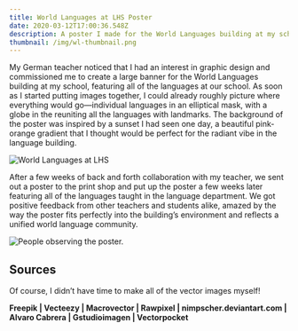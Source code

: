 ```yaml
---
title: World Languages at LHS Poster
date: 2020-03-12T17:00:36.548Z
description: A poster I made for the World Languages building at my school
thumbnail: /img/wl-thumbnail.png
---
```

My German teacher noticed that I had an interest in graphic design and commissioned me to create a large banner for the World Languages building at my school, featuring all of the languages at our school. As soon as I started putting images together, I could already roughly picture where everything would go—individual languages in an elliptical mask, with a globe in the reuniting all the languages with landmarks. The background of the poster was inspired by a sunset I had seen one day, a beautiful pink-orange gradient that I thought would be perfect for the radiant vibe in the language building.

![World Languages at LHS](/img/wl-display.png)

After a few weeks of back and forth collaboration with my teacher, we sent out a poster to the print shop and put up the poster a few weeks later featuring all of the languages taught in the language department. We got positive feedback from other teachers and students alike, amazed by the way the poster fits perfectly into the building’s environment and reflects a unified world language community.

![People observing the poster.](/img/wl-people-in-front.jpg)

## Sources

Of course, I didn’t have time to make all of the vector images myself!

**Freepik | Vecteezy | Macrovector | Rawpixel | nimpscher.deviantart.com | Alvaro Cabrera | Gstudioimagen | Vectorpocket**